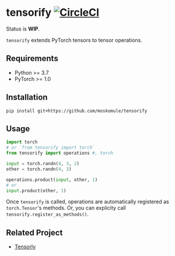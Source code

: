 # tensorify [![CircleCI](https://circleci.com/gh/moskomule/tensorify/tree/master.svg?style=svg)](https://circleci.com/gh/moskomule/tensorify/tree/master)

Status is **WIP**.

`tensorify` extends PyTorch tensors to tensor operations.


## Requirements

* Python >= 3.7
* PyTorch >= 1.0

## Installation

`pip install git+https://github.com/moskomule/tensorify`

## Usage

```python
import torch
# or `from tensorify import torch`
from tensorify import operations #, torch

input = torch.randn(4, 3, 2)
other = torch.randn(4, 3)

operations.product(input, other, 1)
# or
input.product(other, 1)

```

Once `tensorify` is called, operations are automatically registered as `torch.Tensor`'s methods.
Or, you can explicity call `tensorify.register_as_methods()`.

## Related Project

* [Tensorly](https://github.com/tensorly/tensorly)